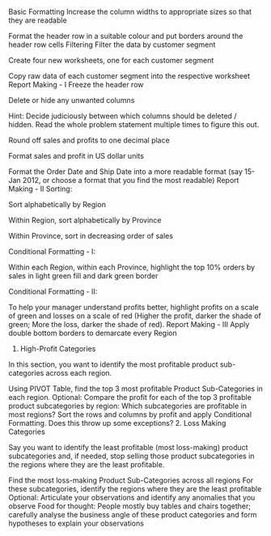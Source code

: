 Basic Formatting
Increase the column widths to appropriate sizes so that they are readable

Format the header row in a suitable colour and put borders around the header row cells
Filtering
Filter the data by customer segment

Create four new worksheets, one for each customer segment

Copy raw data of each customer segment into the respective worksheet
Report Making - I
Freeze the header row

Delete or hide any unwanted columns

Hint: Decide judiciously between which columns should be deleted / hidden. Read the whole problem statement multiple times to figure this out.

Round off sales and profits to one decimal place

Format sales and profit in US dollar units

Format the Order Date and Ship Date into a more readable format (say 15-Jan 2012, or choose a format that you find the most readable)
Report Making - II
Sorting:

Sort alphabetically by Region

Within Region, sort alphabetically by Province

Within Province, sort in decreasing order of sales

Conditional Formatting - I:

Within each Region, within each Province, highlight the top 10% orders by sales in light green fill and dark green border

Conditional Formatting - II:

To help your manager understand profits better, highlight profits on a scale of green and losses on a scale of red (Higher the profit, darker the shade of green; More the loss, darker the shade of red).
Report Making - III
Apply double bottom borders to demarcate every Region
1. High-Profit Categories 

In this section, you want to identify the most profitable product sub-categories across each region. 

Using PIVOT Table, find the top 3 most profitable Product Sub-Categories in each region. 
Optional: Compare the profit for each of the top 3 profitable product subcategories by region:
Which subcategories are profitable in most regions?
Sort the rows and columns by profit and apply Conditional Formatting. Does this throw up some exceptions?
2. Loss Making Categories

Say you want to identify the least profitable (most loss-making) product subcategories and, if needed, stop selling those product subcategories in the regions where they are the least profitable.

Find the most loss-making Product Sub-Categories across all regions
For these subcategories, identify the regions where they are the least profitable
Optional: Articulate your observations and identify any anomalies that you observe
Food for thought: People mostly buy tables and chairs together; carefully analyse the business angle of these product categories and form hypotheses to explain your observations

